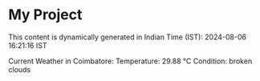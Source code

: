 # My Project

This content is dynamically generated in Indian Time (IST): 2024-08-06 16:21:16 IST


Current Weather in Coimbatore:
Temperature: 29.88 °C
Condition: broken clouds
